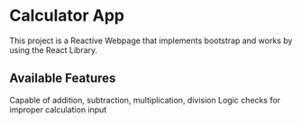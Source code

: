 # Calculator App

This project is a Reactive Webpage that implements bootstrap and works by using the React Library.

## Available Features

Capable of addition, subtraction, multiplication, division
Logic checks for improper calculation input


